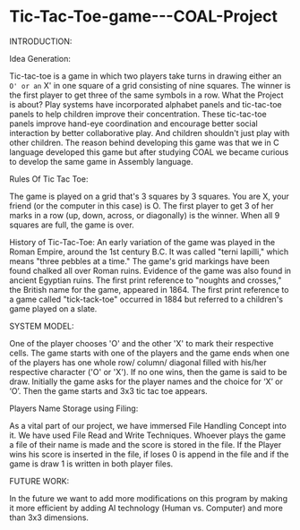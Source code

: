 ﻿# Tic-Tac-Toe-game---COAL-Project

INTRODUCTION:

Idea Generation:

Tic-tac-toe is a game in which two players take turns in drawing either an ` O' or an ` X' in one square of a grid consisting of nine squares. The winner is the first player to get three of the same symbols in a row. What the Project is about?
Play systems have incorporated alphabet panels and tic-tac-toe panels to help children improve their concentration. These tic-tac-toe panels improve hand-eye coordination and encourage better social interaction by better collaborative play. And children shouldn't just play with other children.
The reason behind developing this game was that we in C language developed this game but after studying COAL we became curious to develop the same game in Assembly language.

Rules Of Tic Tac Toe:

The game is played on a grid that's 3 squares by 3 squares.
You are X, your friend (or the computer in this case) is O.
The first player to get 3 of her marks in a row (up, down, across, or diagonally) is the winner.
When all 9 squares are full, the game is over.

History of Tic-Tac-Toe:
An early variation of the game was played in the Roman Empire, around the 1st century B.C. It was called "terni lapilli," which means "three pebbles at a time." The game's grid markings have been found chalked all over Roman ruins. Evidence of the game was also found in ancient Egyptian ruins.
The first print reference to "noughts and crosses," the British name for the game, appeared in 1864. The first print reference to a game called "tick-tack-toe" occurred in 1884 but referred to a children's game played on a slate.

SYSTEM MODEL:

One of the player chooses 'O' and the other 'X' to mark their respective cells. The game starts with one of the players and the game ends when one of the players has one whole row/ column/ diagonal filled with his/her respective character ('O' or 'X'). If no one wins, then the game is said to be draw.
Initially the game asks for the player names and the choice for ‘X’ or ‘O’. Then the game starts and 3x3 tic tac toe appears.

Players Name Storage using Filing:

As a vital part of our project, we have immersed File Handling Concept into it.
We have used File Read and Write Techniques. Whoever plays the game a file of their name is made and the score is stored in the file. If the Player wins his score is inserted in the file, if loses 0 is append in the file and if the game is draw 1 is written in both player files. 

FUTURE WORK:

In the future we want to add more modifications on this program by making it more efficient by adding AI technology (Human vs. Computer) and more than 3x3 dimensions.

